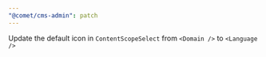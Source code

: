 ```yaml
---
"@comet/cms-admin": patch
---
```


Update the default icon in `ContentScopeSelect` from `<Domain />` to `<Language />`
